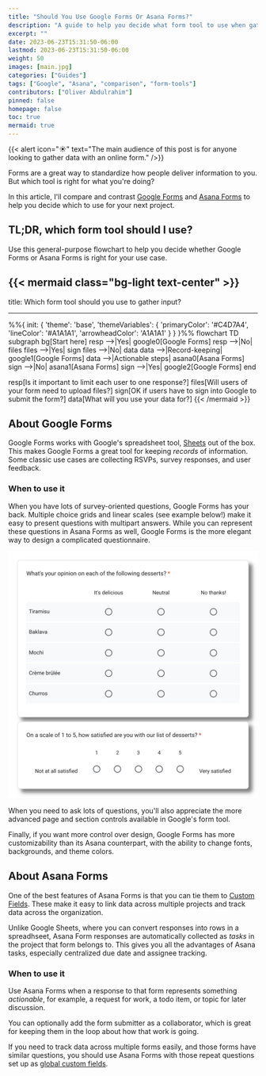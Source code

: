 ```yaml
---
title: "Should You Use Google Forms Or Asana Forms?"
description: "A guide to help you decide what form tool to use when gathering input."
excerpt: ""
date: 2023-06-23T15:31:50-06:00
lastmod: 2023-06-23T15:31:50-06:00
weight: 50
images: [main.jpg]
categories: ["Guides"]
tags: ["Google", "Asana", "comparison", "form-tools"]
contributors: ["Oliver Abdulrahim"]
pinned: false
homepage: false
toc: true
mermaid: true
---
```


{{< alert icon="☀️" text="The main audience of this post is for anyone looking to gather data with an online form." />}}

Forms are a great way to standardize how people deliver information to you. But which
tool is right for what you're doing?

In this article, I'll compare and contrast [Google Forms](https://forms.google.com)
and [Asana Forms](https://asana.com/guide/help/premium/forms) to help you decide which
to use for your next project.

## TL;DR, which form tool should I use?

Use this general-purpose flowchart to help you decide whether Google Forms or Asana Forms is
right for your use case.

{{< mermaid class="bg-light text-center" >}}
---

title: Which form tool should you use to gather input?

---
%%{
  init: {
    'theme': 'base',
    'themeVariables': {
      'primaryColor': '#C4D7A4',
      'lineColor': '#A1A1A1',
      'arrowheadColor': 'A1A1A1'
    }
  }
}%%
flowchart TD
  subgraph bg[Start here]
    resp  -->|Yes| google0[Google Forms]
    resp  -->|No| files
    files -->|Yes| sign
    files -->|No| data
    data  -->|Record-keeping| google1[Google Forms]
    data  -->|Actionable steps| asana0[Asana Forms]
    sign  -->|No| asana1[Asana Forms]
    sign  -->|Yes| google2[Google Forms]
  end

  resp[Is it important to limit each user to one response?]
  files[Will users of your form need to upload files?]
  sign[OK if users have to sign into Google to submit the form?]
  data[What will you use your data for?]
{{< /mermaid >}}

## About Google Forms

Google Forms works with Google's spreadsheet tool, [Sheets](https://sheets.google.com) out
of the box. This makes Google Forms a great tool for keeping *records* of information.
Some classic use cases are collecting RSVPs, survey responses, and user feedback.

### When to use it

When you have lots of survey-oriented questions, Google Forms has your back. Multiple choice
grids and linear scales (see example below!) make it easy to present questions with multipart
answers. While you can represent these questions in Asana Forms as well, Google Forms is the more
elegant way to design a complicated questionnaire.

![Image](questions.png "Example of multiple choice grid and linear scale questions in Google Forms")

When you need to ask lots of questions, you'll also appreciate the more advanced page and section
controls available in Google's form tool.

Finally, if you want more control over design, Google Forms has more customizability than its Asana
counterpart, with the ability to change fonts, backgrounds, and theme colors.

## About Asana Forms

One of the best features of Asana Forms is that you can tie them to
[Custom Fields](https://asana.com/guide/help/premium/custom-fields). These make it
easy to link data across multiple projects and track data across the organization.

Unlike Google Sheets, where you can convert responses into rows in a spreadhseet, Asana Form
responses are automatically collected as *tasks* in the project that form belongs to. This gives
you all the advantages of Asana tasks, especially centralized due date and assignee tracking.

### When to use it

Use Asana Forms when a response to that form represents something *actionable*, for example, a
request for work, a todo item, or topic for later discussion.

You can optionally add the form submitter as a collaborator, which is great for keeping them in
the loop about how that work is going.

If you need to track data across multiple forms easily, and those forms have similar questions,
you should use Asana Forms with those repeat questions set up as
[global custom fields](https://asana.com/guide/help/premium/custom-fields#gl-global).
